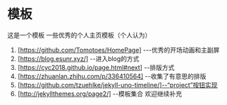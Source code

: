 # 模板
这是一个模板
一些优秀的个人主页模板（个人认为）
1. [https://github.com/Tomotoes/HomePage] ---优秀的开场动画和主副屏
2. [https://blog.esunr.xyz/] --进入blog的方式
3. [https://cyc2018.github.io/page.html#next] --排版方式
4. [https://zhuanlan.zhihu.com/p/336410564] --收集了有意思的排版
5. [https://github.com/tzuehlke/jekyll-uno-timeline/]--“project”按钮实现
6. [http://jekyllthemes.org/page2/] --模板集合
欢迎继续补充
